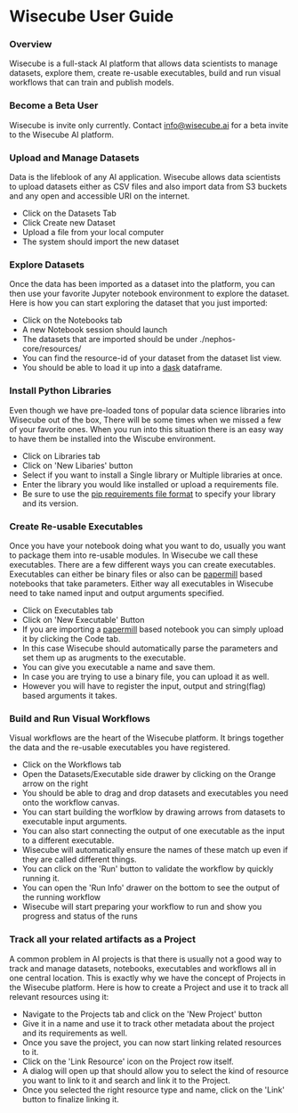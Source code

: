 # Wisecube User Guide

### Overview
Wisecube is a full-stack AI platform that allows data scientists to manage datasets, explore them, create re-usable executables, build and run visual workflows that can train and publish models.

### Become a Beta User
Wisecube is invite only currently. Contact info@wisecube.ai for a beta invite to the Wisecube AI platform.

### Upload and Manage Datasets
Data is the lifeblook of any AI application. Wisecube allows data scientists to upload datasets either as CSV files and also import data from S3 buckets and any open and accessible URI on the internet.

   - Click on the Datasets Tab
   - Click Create new Dataset
   - Upload a file from your local computer 
   - The system should import the new dataset  

### Explore Datasets 
Once the data has been imported as a dataset into the platform, you can then use your favorite Jupyter notebook environment to explore the dataset.
Here is how you can start exploring the dataset that you just imported:

   - Click on the Notebooks tab
   - A new Notebook session should launch
   - The datasets that are imported should be under ./nephos-core/resources/<resource-id>
   - You can find the resource-id of your dataset from the dataset list view.
   - You should be able to load it up into a [dask](http://www.dask.org) dataframe.


### Install Python Libraries
Even though we have pre-loaded tons of popular data science libraries into Wisecube out of the box, There will be some times when we missed a few of your favorite ones. When you run into this situation there is an easy way to have them be installed into the Wiscube environment.

   - Click on Libraries tab
   - Click on 'New Libaries' button
   - Select if you want to install a Single library or Multiple libraries at once.
   - Enter the library you would like installed or upload a requirements file.
   - Be sure to use the [pip requirements file format](https://pip.readthedocs.io/en/1.1/requirements.html#requirements-file-format) to specify your library and its version.

### Create Re-usable Executables
Once you have your notebook doing what you want to do, usually you want to package them into re-usable modules. In Wisecube we call these executables. There are a few different ways you can create executables. Executables can either be binary files or also can be [papermill](https://papermill.readthedocs.io/en/latest/) based notebooks that take parameters. Either way all executables in Wisecube need to take named input and output arguments specified.

   - Click on Executables tab
   - Click on 'New Executable' Button
   - If you are importing a [papermill](https://papermill.readthedocs.io/en/latest/) based notebook you can simply upload it by clicking the Code tab.
   - In this case Wisecube should automatically parse the parameters and set them up as arugments to the executable.
   - You can give you executable a name and save them.
   - In case you are trying to use a binary file, you can upload it as well.
   - However you will have to register the input, output and string(flag) based arguments it takes.
  

### Build and Run Visual Workflows
Visual workflows are the heart of the Wisecube platform. It brings together the data and the re-usable executables you have registered. 

   - Click on the Workflows tab
   - Open the Datasets/Executable side drawer by clicking on the Orange arrow on the right
   - You should be able to drag and drop datasets and executables you need onto the workflow canvas.
   - You can start building the worfklow by drawing arrows from datasets to executable input arguments.
   - You can also start connecting the output of one executable as the input to a different executable.
   - Wisecube will automatically ensure the names of these match up even if they are called different things.
   - You can click on the 'Run' button to validate the workflow by quickly running it.
   - You can open the 'Run Info' drawer on the  bottom to see the output of the running workflow
   - Wisecube will start preparing your workflow to run and show you progress and status of the runs


### Track all your related artifacts as a Project
A common problem in AI projects is that there is usually not a good way to track and manage datasets, notebooks, executables and workflows all in one central location. This is exactly why we have the concept of Projects in the Wisecube platform. Here is how to create a Project and use it to track all relevant resources using it:

   - Navigate to the Projects tab and click on the 'New Project' button
   - Give it in a name and use it to track other metadata about the project and its requirements as well.
   - Once you save the project, you can now start linking related resources to it.
   - Click on the 'Link Resource' icon on the Project row itself.
   - A dialog will open up that should allow you to select the kind of resource you want to link to it and search and link it to the Project.
   - Once you selected the right resource type and name, click on the 'Link' button to finalize linking it.



